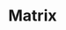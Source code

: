 ---
layout: post
title: Matrix
director: Andy & Larry Wachowski
year: 1999
cover: https://images.mubicdn.net/images/film/3394/cache-47414-1593498764/image-w1280.jpg
imdb250: true
sas: true
---